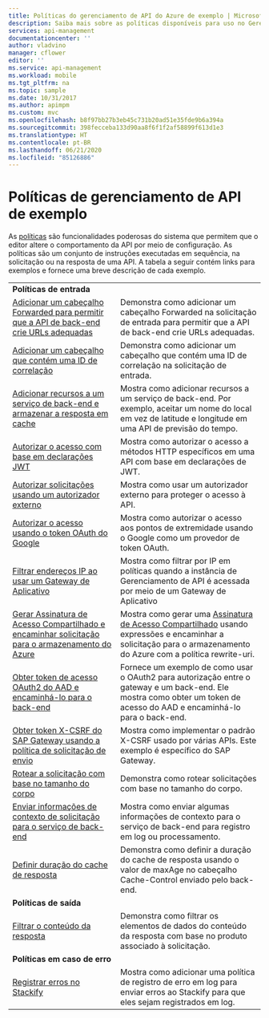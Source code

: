 ```yaml
---
title: Políticas do gerenciamento de API do Azure de exemplo | Microsoft Docs
description: Saiba mais sobre as políticas disponíveis para uso no Gerenciamento de API do Azure.
services: api-management
documentationcenter: ''
author: vladvino
manager: cflower
editor: ''
ms.service: api-management
ms.workload: mobile
ms.tgt_pltfrm: na
ms.topic: sample
ms.date: 10/31/2017
ms.author: apimpm
ms.custom: mvc
ms.openlocfilehash: b8f97bb27b3eb45c731b20ad51e35fde9b6a394a
ms.sourcegitcommit: 398fecceba133d90aa8f6f1f2af58899f613d1e3
ms.translationtype: HT
ms.contentlocale: pt-BR
ms.lasthandoff: 06/21/2020
ms.locfileid: "85126886"
---
```

# <a name="api-management-policy-samples"></a>Políticas de gerenciamento de API de exemplo

As [políticas](../api-management-howto-policies.md) são funcionalidades poderosas do sistema que permitem que o editor altere o comportamento da API por meio de configuração. As políticas são um conjunto de instruções executadas em sequência, na solicitação ou na resposta de uma API. A tabela a seguir contém links para exemplos e fornece uma breve descrição de cada exemplo.

|                                                                                                                                                                      |                                                                                                                                                                                                                             |
| -------------------------------------------------------------------------------------------------------------------------------------------------------------------- | --------------------------------------------------------------------------------------------------------------------------------------------------------------------------------------------------------------------------- |
| **Políticas de entrada**                                                                                                                                                 |                                                                                                                                                                                                                             |
| [Adicionar um cabeçalho Forwarded para permitir que a API de back-end crie URLs adequadas](./set-header-to-enable-backend-to-construct-urls.md) | Demonstra como adicionar um cabeçalho Forwarded na solicitação de entrada para permitir que a API de back-end crie URLs adequadas.                                                                                                        |
| [Adicionar um cabeçalho que contém uma ID de correlação](./add-correlation-id.md)                                                             | Demonstra como adicionar um cabeçalho que contém uma ID de correlação na solicitação de entrada.                                                                                                                                        |
| [Adicionar recursos a um serviço de back-end e armazenar a resposta em cache](./cache-response.md)                                             | Mostra como adicionar recursos a um serviço de back-end. Por exemplo, aceitar um nome do local em vez de latitude e longitude em uma API de previsão do tempo.                                                                    |
| [Autorizar o acesso com base em declarações JWT](./authorize-request-based-on-jwt-claims.md)                                              | Mostra como autorizar o acesso a métodos HTTP específicos em uma API com base em declarações de JWT.                                                                                                                                       |
| [Autorizar solicitações usando um autorizador externo](./authorize-request-using-external-authorizer.md)                                                   | Mostra como usar um autorizador externo para proteger o acesso à API.                                                                                                                                                               |
| [Autorizar o acesso usando o token OAuth do Google](./use-google-as-oauth-token-provider.md)                                            | Mostra como autorizar o acesso aos pontos de extremidade usando o Google como um provedor de token OAuth.                                                                                                                                    |
| [Filtrar endereços IP ao usar um Gateway de Aplicativo](./filter-ip-addresses-when-using-appgw.md) | Mostra como filtrar por IP em políticas quando a instância de Gerenciamento de API é acessada por meio de um Gateway de Aplicativo
| [Gerar Assinatura de Acesso Compartilhado e encaminhar solicitação para o armazenamento do Azure](./generate-shared-access-signature.md)                  | Mostra como gerar uma [Assinatura de Acesso Compartilhado](../../storage/storage-dotnet-shared-access-signature-part-1.md) usando expressões e encaminhar a solicitação para o armazenamento do Azure com a política rewrite-uri. |
| [Obter token de acesso OAuth2 do AAD e encaminhá-lo para o back-end](./use-oauth2-for-authorization.md)                             | Fornece um exemplo de como usar o OAuth2 para autorização entre o gateway e um back-end. Ele mostra como obter um token de acesso do AAD e encaminhá-lo para o back-end.                                                    |
| [Obter token X-CSRF do SAP Gateway usando a política de solicitação de envio](./get-x-csrf-token-from-sap-gateway.md)                           | Mostra como implementar o padrão X-CSRF usado por várias APIs. Este exemplo é específico do SAP Gateway.                                                                                                                           |
| [Rotear a solicitação com base no tamanho do corpo](./route-requests-based-on-size.md)                                            | Demonstra como rotear solicitações com base no tamanho do corpo.                                                                                                                                                       |
| [Enviar informações de contexto de solicitação para o serviço de back-end](./send-request-context-info-to-backend-service.md)                    | Mostra como enviar algumas informações de contexto para o serviço de back-end para registro em log ou processamento.                                                                                                                                |
| [Definir duração do cache de resposta](./set-cache-duration.md)                                                                          | Demonstra como definir a duração do cache de resposta usando o valor de maxAge no cabeçalho Cache-Control enviado pelo back-end.                                                                                                             |
| **Políticas de saída**                                                                                                                                                |                                                                                                                                                                                                                             |
| [Filtrar o conteúdo da resposta](./filter-response-content.md)                                                                         | Demonstra como filtrar os elementos de dados do conteúdo da resposta com base no produto associado à solicitação.                                                                                                        |
| **Políticas em caso de erro**                                                                                                                                                |                                                                                                                                                                                                                             |
| [Registrar erros no Stackify](./log-errors-to-stackify.md)                                                                           | Mostra como adicionar uma política de registro de erro em log para enviar erros ao Stackify para que eles sejam registrados em log.                                                                                                                                            |
